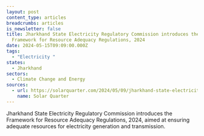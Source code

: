 ```yaml
---
layout: post
content_type: articles
breadcrumbs: articles
is_newsletter: false
title: Jharkhand State Electricity Regulatory Commission introduces the
  Framework for Resource Adequacy Regulations, 2024
date: 2024-05-15T09:09:00.000Z
tags:
  - "Electricity "
states:
  - Jharkhand
sectors:
  - Climate Change and Energy
sources:
  - url: https://solarquarter.com/2024/05/09/jharkhand-state-electricity-regulatory-commission-introduces-draft-framework-for-resource-adequacy-regulations-2024/
    name: Solar Quarter
---
```

Jharkhand State Electricity Regulatory Commission introduces the Framework for Resource Adequacy Regulations, 2024, aimed at ensuring adequate resources for electricity generation and transmission.
